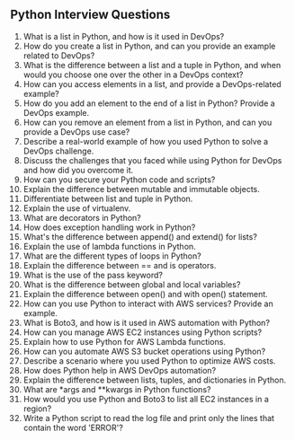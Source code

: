 ## Python Interview Questions
1. What is a list in Python, and how is it used in DevOps?
2. How do you create a list in Python, and can you provide an example related to DevOps?
3. What is the difference between a list and a tuple in Python, and when would you choose one over the other in a DevOps context?
4. How can you access elements in a list, and provide a DevOps-related example?
5. How do you add an element to the end of a list in Python? Provide a DevOps example.
6. How can you remove an element from a list in Python, and can you provide a DevOps use case?
7. Describe a real-world example of how you used Python to solve a DevOps challenge.
8. Discuss the challenges that you faced while using Python for DevOps and how did you overcome it.
9. How can you secure your Python code and scripts?
10. Explain the difference between mutable and immutable objects.
11. Differentiate between list and tuple in Python.
12. Explain the use of virtualenv.
13. What are decorators in Python?
14. How does exception handling work in Python?
15. What's the difference between append() and extend() for lists?
16. Explain the use of lambda functions in Python.
17. What are the different types of loops in Python?
18. Explain the difference between == and is operators.
19. What is the use of the pass keyword?
20. What is the difference between global and local variables?
21. Explain the difference between open() and with open() statement.
22. How can you use Python to interact with AWS services? Provide an example.
23. What is Boto3, and how is it used in AWS automation with Python?
24. How can you manage AWS EC2 instances using Python scripts?
25. Explain how to use Python for AWS Lambda functions.
26. How can you automate AWS S3 bucket operations using Python?
27. Describe a scenario where you used Python to optimize AWS costs.
28. How does Python help in AWS DevOps automation?
29. Explain the difference between lists, tuples, and dictionaries in Python.
30. What are *args and **kwargs in Python functions?
31. How would you use Python and Boto3 to list all EC2 instances in a region?
32. Write a Python script to read the log file and print only the lines that contain the word 'ERROR'?